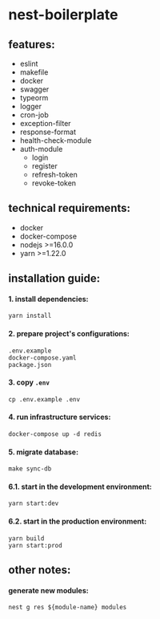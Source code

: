 # nest-boilerplate

## features:

- eslint
- makefile
- docker
- swagger
- typeorm
- logger
- cron-job
- exception-filter
- response-format
- health-check-module
- auth-module
  - login
  - register
  - refresh-token
  - revoke-token

## technical requirements:

- docker
- docker-compose
- nodejs >=16.0.0
- yarn >=1.22.0

## installation guide:

#### 1. install dependencies:

```
yarn install
```

#### 2. prepare project's configurations:

```
.env.example
docker-compose.yaml
package.json
```

#### 3. copy `.env`

```
cp .env.example .env
```

#### 4. run infrastructure services:

```
docker-compose up -d redis
```

#### 5. migrate database:

```
make sync-db
```

#### 6.1. start in the development environment:

```
yarn start:dev
```

#### 6.2. start in the production environment:

```
yarn build
yarn start:prod
```

## other notes:

#### generate new modules:

```
nest g res ${module-name} modules
```

